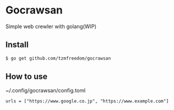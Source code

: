 # Gocrawsan

Simple web crewler with golang(WIP)

## Install

```bash
$ go get github.com/tzmfreedom/gocrawsan
```

## How to use

~/.config/gocrawsan/config.toml
```
urls = ["https://www.google.co.jp", "https://www.example.com"]
```
